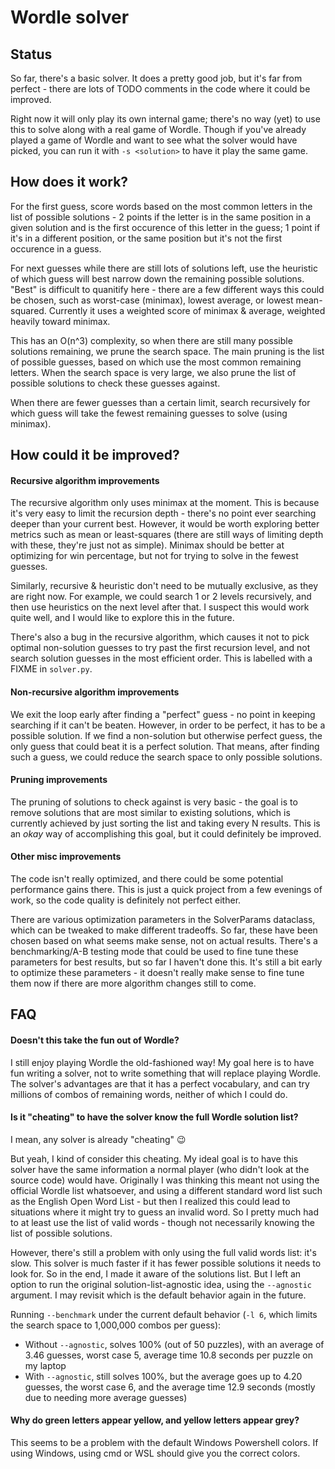 # Wordle solver

## Status

So far, there's a basic solver. It does a pretty good job, but it's far from perfect - there are lots of TODO comments in the code where it could be improved.

Right now it will only play its own internal game; there's no way (yet) to use this to solve along with a real game of Wordle.
Though if you've already played a game of Wordle and want to see what the solver would have picked, you can run it with `-s <solution>` to have it play the same game.

## How does it work?

For the first guess, score words based on the most common letters in the list of possible solutions - 2 points if the letter is in the same position in a given solution and is the first occurence of this letter in the guess; 1 point if it's in a different position, or the same position but it's not the first occurence in a guess.

For next guesses while there are still lots of solutions left, use the heuristic of which guess will best narrow down the remaining possible solutions.
"Best" is difficult to quanitify here - there are a few different ways this could be chosen, such as worst-case (minimax), lowest average, or lowest mean-squared.
Currently it uses a weighted score of minimax & average, weighted heavily toward minimax.

This has an O(n^3) complexity, so when there are still many possible solutions remaining, we prune the search space.
The main pruning is the list of possible guesses, based on which use the most common remaining letters.
When the search space is very large, we also prune the list of possible solutions to check these guesses against.

When there are fewer guesses than a certain limit, search recursively for which guess will take the fewest remaining guesses to solve (using minimax).

## How could it be improved?

#### Recursive algorithm improvements

The recursive algorithm only uses minimax at the moment.
This is because it's very easy to limit the recursion depth - there's no point ever searching deeper than your current best.
However, it would be worth exploring better metrics such as mean or least-squares (there are still ways of limiting depth with these, they're just not as simple). 
Minimax should be better at optimizing for win percentage, but not for trying to solve in the fewest guesses.

Similarly, recursive & heuristic don't need to be mutually exclusive, as they are right now.
For example, we could search 1 or 2 levels recursively, and then use heuristics on the next level after that.
I suspect this would work quite well, and I would like to explore this in the future.

There's also a bug in the recursive algorithm, which causes it not to pick optimal non-solution guesses to try past the first recursion level, and not search solution guesses in the most efficient order.
This is labelled with a FIXME in `solver.py`.

#### Non-recursive algorithm improvements

We exit the loop early after finding a "perfect" guess - no point in keeping searching if it can't be beaten.
However, in order to be perfect, it has to be a possible solution.
If we find a non-solution but otherwise perfect guess, the only guess that could beat it is a perfect solution.
That means, after finding such a guess, we could reduce the search space to only possible solutions.

#### Pruning improvements

The pruning of solutions to check against is very basic - the goal is to remove solutions that are most similar to
existing solutions, which is currently achieved by just sorting the list and taking every N results.
This is an _okay_ way of accomplishing this goal, but it could definitely be improved.

#### Other misc improvements

The code isn't really optimized, and there could be some potential performance gains there.
This is just a quick project from a few evenings of work, so the code quality is definitely not perfect either.

There are various optimization parameters in the SolverParams dataclass, which can be tweaked to make different tradeoffs.
So far, these have been chosen based on what seems make sense, not on actual results.
There's a benchmarking/A-B testing mode that could be used to fine tune these parameters for best results, but so far I haven't done this.
It's still a bit early to optimize these parameters - it doesn't really make sense to fine tune them now if there are more algorithm changes still to come.

## FAQ

#### Doesn't this take the fun out of Wordle?

I still enjoy playing Wordle the old-fashioned way!
My goal here is to have fun writing a solver, not to write something that will replace playing Wordle. 
The solver's advantages are that it has a perfect vocabulary, and can try millions of combos of remaining words, neither of which I could do.

#### Is it "cheating" to have the solver know the full Wordle solution list?

I mean, any solver is already "cheating" :wink:

But yeah, I kind of consider this cheating.
My ideal goal is to have this solver have the same information a normal player (who didn't look at the source code) would have.
Originally I was thinking this meant not using the official Wordle list whatsoever, and using a different standard word list such as the English Open Word List - but then I realized this could lead to situations where it might try to guess an invalid word.
So I pretty much had to at least use the list of valid words - though not necessarily knowing the list of possible solutions.

However, there's still a problem with only using the full valid words list: it's slow.
This solver is much faster if it has fewer possible solutions it needs to look for.
So in the end, I made it aware of the solutions list.
But I left an option to run the original solution-list-agnostic idea, using the `--agnostic` argument.
I may revisit which is the default behavior again in the future.

Running `--benchmark` under the current default behavior (`-l 6`, which limits the search space to 1,000,000 combos per guess):
* Without `--agnostic`, solves 100% (out of 50 puzzles), with an average of 3.46 guesses, worst case 5, average time 10.8 seconds per puzzle on my laptop
* With `--agnostic`, still solves 100%, but the average goes up to 4.20 guesses, the worst case 6, and the average time 12.9 seconds (mostly due to needing more average guesses)

#### Why do green letters appear yellow, and yellow letters appear grey?

This seems to be a problem with the default Windows Powershell colors.
If using Windows, using cmd or WSL should give you the correct colors.
